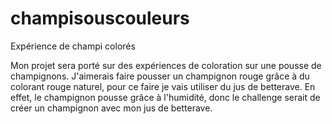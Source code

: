 # champisouscouleurs
Expérience de champi colorés 

Mon projet sera porté sur des expériences de coloration sur une pousse de champignons.
J'aimerais faire pousser un champignon rouge grâce à du colorant rouge naturel, pour ce faire je vais utiliser du jus de betterave. En effet, le champignon pousse grâce à l'humidité, donc le challenge serait de créer un champignon avec mon jus de betterave. 
